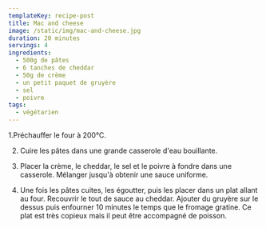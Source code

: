 ```yaml
---
templateKey: recipe-post
title: Mac and cheese
image: /static/img/mac-and-cheese.jpg
duration: 20 minutes
servings: 4
ingredients:
  - 500g de pâtes
  - 6 tanches de cheddar
  - 50g de crème
  - un petit paquet de gruyère
  - sel
  - poivre
tags:
  - végétarien
---
```

1.Préchauffer le four à 200°C.

2. Cuire les pâtes dans une grande casserole d'eau bouillante.

3. Placer la crème, le cheddar, le sel et le poivre à fondre dans une casserole. Mélanger jusqu'à obtenir une sauce uniforme. 

4. Une fois les pâtes cuites, les égoutter, puis les placer dans un plat allant au four. Recouvrir le tout de sauce au cheddar. Ajouter du gruyère sur le dessus puis enfourner 10 minutes le temps que le fromage gratine. Ce plat est très copieux mais il peut être accompagné de poisson.